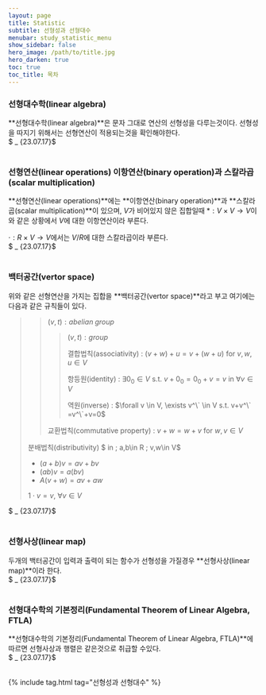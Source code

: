 ```yaml
---
layout: page
title: Statistic
subtitle: 선형성과 선형대수
menubar: study_statistic_menu
show_sidebar: false
hero_image: /path/to/title.jpg
hero_darken: true
toc: true
toc_title: 목차
---
```


### **선형대수학(linear algebra)**

**선형대수학(linear algebra)**은 문자 그대로 연산의 선형성을 다루는것이다. 선형성을 따지기 위해서는 선형연산이 적용되는것을 확인해야한다.  
$ _ {23.07.17}$<br/><br/>

### **선형연산(linear operations) 이항연산(binary operation)과 스칼라곱(scalar multiplication)**

**선형연산(linear operations)**에는 **이항연산(binary operation)**과 **스칼라곱(scalar multiplication)**이 있으며, $V$가 비어있지 않은 집합일때 $\ast : V \times V \rightarrow V$이와 같은 상황에서 $V$에 대한 이항연산이라 부른다.

$\cdot : R \times V \rightarrow V$에서는 $V/R$에 대한 스칼라곱이라 부른다.  
$ _ {23.07.17}$<br/><br/>

### **백터공간(vertor space)**

위와 같은 선형연산을 가지는 집합을 **백터공간(vertor space)**라고 부고 여기에는 다음과 같은 규칙들이 있다.



>> $(v,t):abelian \;group$
>>> $(v,t):group$
>>>
>>> 결합법칙(associativity) : $(v+w)+u=v+(w+u)$ for $v,w,u \in V$
>>>
>>> 항등원(identity) : $\exists 0_0 \in V$ s.t. $v+0_0=0_0+v=v$ in $\forall v \in V$
>>>
>>> 역원(inverse) : $\forall v \in V, \exists v^\` \in V s.t. v+v^\` =v^\`+v=0$
>>
>> 교환법칙(commutative property) : $v+w=w+v$ for $w,v \in V$
>
> 분배법칙(distributivity) $ in \; a,b\in R \; v,w\in V$ 
> * $(a+b)v = av+bv$ 
> * $(ab)v = a(bv)$
> * $A(v+w)=av+aw$
> 
>
> $1 \cdot v =v$, $\forall v \in V$

$ _ {23.07.17}$<br/><br/>

### **선형사상(linear map)**

두개의 백터공간이 입력과 출력이 되는 함수가 선형성을 가질경우 **선형사상(linear map)**이라 한다.  
$ _ {23.07.17}$<br/><br/>

### **선형대수학의 기본정리(Fundamental Theorem of Linear Algebra, FTLA)**

**선형대수학의 기본정리(Fundamental Theorem of Linear Algebra, FTLA)**에 따르면 선형사상과 행렬은 같은것으로 취급할 수있다.  
$ _ {23.07.17}$<br/><br/>

{% include tag.html tag="선형성과 선형대수" %}